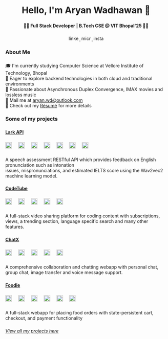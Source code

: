 <br clear="both">

<h1 align="center">Hello, I'm Aryan Wadhawan 👋</h1>

###

<h4 align="center">👨‍💻 Full Stack Developer | B.Tech CSE @ VIT Bhopal'25 👨‍🎓</h4>

###

<div align="center">
    <a href="linkedin.com">
  <img src="https://raw.githubusercontent.com/maurodesouza/profile-readme-generator/master/src/assets/icons/social/linkedin/default.svg" width="35" height="15" alt="linkedin logo"  />
  </a>
  <a href="mailto:aryan.wd@outlook.com">
  <img src="https://raw.githubusercontent.com/maurodesouza/profile-readme-generator/master/src/assets/icons/social/microsoft-outlook/default.svg" width="35" height="15" alt="microsoft-outlook logo"  />
  </a>
  <a href="instagram.com/aryanxor">
  <img src="https://raw.githubusercontent.com/maurodesouza/profile-readme-generator/master/src/assets/icons/social/instagram/default.svg" width="35" height="15" alt="instagram logo"  />
  </a>
</div>

###

<h3 align="left">About Me</h3>

###

<p align="left">🎓 I'm currently studying Computer Science at Vellore Institute of Technology, Bhopal<br>🎯 Eager to explore backend technologies in both cloud and traditional environments<br>🎨 Passionate about Asynchronous Duplex Convergence, IMAX movies and lossless music<br>📧 Mail me at <a href="mailto:aryan.wd@outlook.com">aryan.wd@outlook.com</a><br>📜 Check out my <a href="hello.com">Résumé</a> for more details</p>

###

<h3 align="left">Some of my projects</h3>

###

<a href="test.com"><h4>Lark API</h4></a>

###

<div align="left">
  <img src="https://img.shields.io/badge/Next.js-000000?logo=nextdotjs&logoColor=white&style=for-the-badge" height="20" alt="nextjs logo"  />
  <img width="12" />
  <img src="https://img.shields.io/badge/React-61DAFB?logo=react&logoColor=black&style=for-the-badge" height="20" alt="react logo"  />
  <img width="12" />
  <img src="https://img.shields.io/badge/TypeScript-3178C6?logo=typescript&logoColor=white&style=for-the-badge" height="20" alt="typescript logo"  />
  <img width="12" />
  <img src="https://img.shields.io/badge/Python-3776AB?logo=python&logoColor=white&style=for-the-badge" height="20" alt="python logo"  />
  <img width="12" />
  <img src="https://img.shields.io/badge/Prisma-2D3748?logo=prisma&logoColor=white&style=for-the-badge" height="20" alt="prisma logo"  />
  <img width="12" />
  <img src="https://img.shields.io/badge/Tailwind CSS-06B6D4?logo=tailwindcss&logoColor=black&style=for-the-badge" height="20" alt="tailwindcss logo"  />
  <img width="12" />
  <img src="https://img.shields.io/badge/Redis-DC382D?logo=redis&logoColor=white&style=for-the-badge" height="20" alt="redis logo"  />
</div>

###

<p align="left">A speech assessment RESTful API which provides feedback on English pronunciation such as intonation<br>issues, mispronunciations, and estimated IELTS score using the Wav2vec2 machine learning model.</p>

###

<a href="test.com"><h4>CodeTube</h4></a>

###

<div align="left">
  <img src="https://img.shields.io/badge/React-61DAFB?logo=react&logoColor=black&style=for-the-badge" height="20" alt="react logo"  />
  <img width="12" />
  <img src="https://img.shields.io/badge/Node.js-339933?logo=nodedotjs&logoColor=white&style=for-the-badge" height="20" alt="nodejs logo"  />
  <img width="12" />
  <img src="https://img.shields.io/badge/MongoDB-47A248?logo=mongodb&logoColor=white&style=for-the-badge" height="20" alt="mongodb logo"  />
  <img width="12" />
  <img src="https://img.shields.io/badge/Express-000000?logo=express&logoColor=white&style=for-the-badge" height="20" alt="express logo"  />
  <img width="12" />
  <img src="https://img.shields.io/badge/Redux-764ABC?logo=redux&logoColor=white&style=for-the-badge" height="20" alt="redux logo"  />
</div>

###

<p align="left">A full-stack video sharing platform for coding content with subscriptions, views, a trending section, language specific search and many other features.</p>

###

<a href="test.com"><h4>ChatX</h4></a>

###

<div align="left">
  <img src="https://img.shields.io/badge/Next.js-000000?logo=nextdotjs&logoColor=white&style=for-the-badge" height="20" alt="nextjs logo"  />
  <img width="12" />
  <img src="https://img.shields.io/badge/React-61DAFB?logo=react&logoColor=black&style=for-the-badge" height="20" alt="react logo"  />
  <img width="12" />
  <img src="https://img.shields.io/badge/Node.js-339933?logo=nodedotjs&logoColor=white&style=for-the-badge" height="20" alt="nodejs logo"  />
  <img width="12" />
  <img src="https://img.shields.io/badge/Firebase-FFCA28?logo=firebase&logoColor=black&style=for-the-badge" height="20" alt="firebase logo"  />
  <img width="12" />
  <img src="https://img.shields.io/badge/MUI-007FFF?logo=mui&logoColor=white&style=for-the-badge" height="20" alt="materialui logo"  />
</div>

###

<p align="left">A comprehensive collaboration and chatting webapp with personal chat, group chat, image transfer and voice message support.</p>

###

<a href="test.com"><h4>Foodie</h4></a>

###

<div align="left">
  <img src="https://img.shields.io/badge/React-61DAFB?logo=react&logoColor=black&style=for-the-badge" height="20" alt="react logo"  />
  <img width="12" />
  <img src="https://img.shields.io/badge/Node.js-339933?logo=nodedotjs&logoColor=white&style=for-the-badge" height="20" alt="nodejs logo"  />
  <img width="12" />
  <img src="https://img.shields.io/badge/MongoDB-47A248?logo=mongodb&logoColor=white&style=for-the-badge" height="20" alt="mongodb logo"  />
  <img width="12" />
  <img src="https://img.shields.io/badge/Express-000000?logo=express&logoColor=white&style=for-the-badge" height="20" alt="express logo"  />
  <img width="12" />
  <img src="https://img.shields.io/badge/Redux-764ABC?logo=redux&logoColor=white&style=for-the-badge" height="20" alt="redux logo"  />
  <img width="12" />
  <img src="https://img.shields.io/badge/Tailwind CSS-06B6D4?logo=tailwindcss&logoColor=black&style=for-the-badge" height="20" alt="tailwindcss logo"  />
</div>

###

<p align="left">A full-stack webapp for placing food orders with state-persistent cart, checkout, and payment functionality</p>

###

<a href="https://github.com/aryanxxvii?tab=repositories"><em>View all my projects here</em></a>

###
